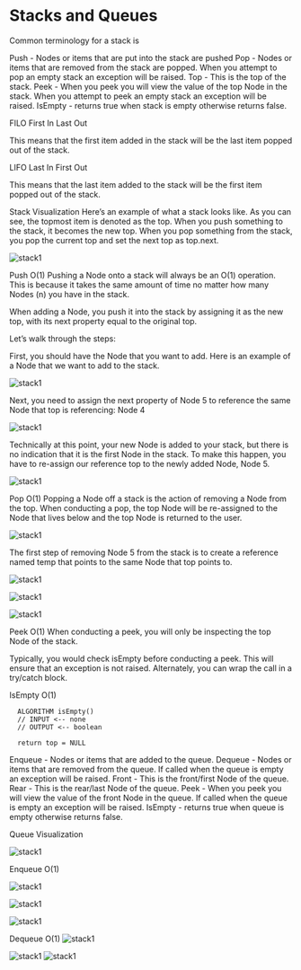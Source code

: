 # Stacks and Queues

Common terminology for a stack is

Push - Nodes or items that are put into the stack are pushed
Pop - Nodes or items that are removed from the stack are popped. When you attempt to pop an empty stack an exception will be raised.
Top - This is the top of the stack.
Peek - When you peek you will view the value of the top Node in the stack. When you attempt to peek an empty stack an exception will be raised.
IsEmpty - returns true when stack is empty otherwise returns false.


FILO
First In Last Out

This means that the first item added in the stack will be the last item popped out of the stack.


LIFO
Last In First Out

This means that the last item added to the stack will be the first item popped out of the stack.

Stack Visualization
Here’s an example of what a stack looks like. As you can see, the topmost item is denoted as the top. When you push something to the stack, it becomes the new top. When you pop something from the stack, you pop the current top and set the next top as top.next.


 ![stack1](https://codefellows.github.io/common_curriculum/data_structures_and_algorithms/Code_401/class-10/resources/images/stack1.PNG)



Push O(1)
Pushing a Node onto a stack will always be an O(1) operation. This is because it takes the same amount of time no matter how many Nodes (n) you have in the stack.

When adding a Node, you push it into the stack by assigning it as the new top, with its next property equal to the original top.

Let’s walk through the steps:

First, you should have the Node that you want to add. Here is an example of a Node that we want to add to the stack.




 ![stack1](https://codefellows.github.io/common_curriculum/data_structures_and_algorithms/Code_401/class-10/resources/images/pushStack1.PNG)
 
 
 Next, you need to assign the next property of Node 5 to reference the same Node that top is referencing: Node 4
 

  ![stack1](https://codefellows.github.io/common_curriculum/data_structures_and_algorithms/Code_401/class-10/resources/images/pushStack2.PNG)
  
  
  Technically at this point, your new Node is added to your stack, but there is no indication that it is the first Node in the stack. To make this happen, you have to re-assign our reference top to the newly added Node, Node 5.
  

   ![stack1](https://codefellows.github.io/common_curriculum/data_structures_and_algorithms/Code_401/class-10/resources/images/pushStack3.PNG)
   
   
   Pop O(1)
Popping a Node off a stack is the action of removing a Node from the top. When conducting a pop, the top Node will be re-assigned to the Node that lives below and the top Node is returned to the user.


   ![stack1](https://codefellows.github.io/common_curriculum/data_structures_and_algorithms/Code_401/class-10/resources/images/popStack1.PNG)
   
   
   The first step of removing Node 5 from the stack is to create a reference named temp that points to the same Node that top points to.
   
  
   ![stack1]( https://codefellows.github.io/common_curriculum/data_structures_and_algorithms/Code_401/class-10/resources/images/popStack2.PNG)
   
   ![stack1](https://codefellows.github.io/common_curriculum/data_structures_and_algorithms/Code_401/class-10/resources/images/popStack3.PNG)
   
   ![stack1](https://codefellows.github.io/common_curriculum/data_structures_and_algorithms/Code_401/class-10/resources/images/popStack4.PNG)
   
   Peek O(1)
When conducting a peek, you will only be inspecting the top Node of the stack.

Typically, you would check isEmpty before conducting a peek. This will ensure that an exception is not raised. Alternately, you can wrap the call in a try/catch block.

IsEmpty O(1)

      ALGORITHM isEmpty()
      // INPUT <-- none
      // OUTPUT <-- boolean

      return top = NULL
      
      
Enqueue - Nodes or items that are added to the queue.
Dequeue - Nodes or items that are removed from the queue. If called when the queue is empty an exception will be raised.
Front - This is the front/first Node of the queue.
Rear - This is the rear/last Node of the queue.
Peek - When you peek you will view the value of the front Node in the queue. If called when the queue is empty an exception will be raised.
IsEmpty - returns true when queue is empty otherwise returns false.


Queue Visualization

   ![stack1](https://codefellows.github.io/common_curriculum/data_structures_and_algorithms/Code_401/class-10/resources/images/Queue.PNG)


Enqueue O(1)

   ![stack1](https://codefellows.github.io/common_curriculum/data_structures_and_algorithms/Code_401/class-10/resources/images/Enqueue1.PNG)
   
   ![stack1](https://codefellows.github.io/common_curriculum/data_structures_and_algorithms/Code_401/class-10/resources/images/Enqueue2.PNG)
   
   
   ![stack1](https://codefellows.github.io/common_curriculum/data_structures_and_algorithms/Code_401/class-10/resources/images/Enqueue3.PNG)
   
   
Dequeue O(1)
   ![stack1](https://codefellows.github.io/common_curriculum/data_structures_and_algorithms/Code_401/class-10/resources/images/Dequeue1.PNG)
   
   ![stack1](https://codefellows.github.io/common_curriculum/data_structures_and_algorithms/Code_401/class-10/resources/images/Dequeue2.PNG)
   ![stack1](https://codefellows.github.io/common_curriculum/data_structures_and_algorithms/Code_401/class-10/resources/images/Dequeue3.PNG)

